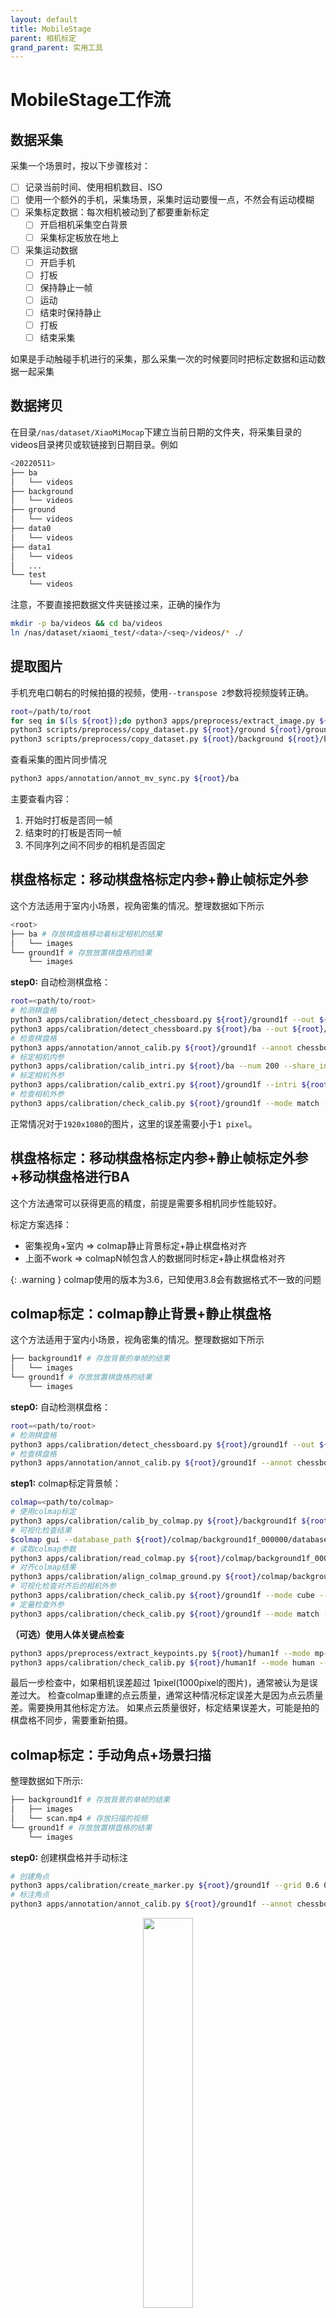 ```yaml
---
layout: default
title: MobileStage
parent: 相机标定
grand_parent: 实用工具
---
```


# MobileStage工作流

## 数据采集

采集一个场景时，按以下步骤核对：
- [ ] 记录当前时间、使用相机数目、ISO 
- [ ] 使用一个额外的手机，采集场景，采集时运动要慢一点，不然会有运动模糊
- [ ] 采集标定数据：每次相机被动到了都要重新标定
  - [ ] 开启相机采集空白背景
  - [ ] 采集标定板放在地上
- [ ] 采集运动数据
  - [ ] 开启手机
  - [ ] 打板
  - [ ] 保持静止一帧
  - [ ] 运动
  - [ ] 结束时保持静止
  - [ ] 打板
  - [ ] 结束采集

如果是手动触碰手机进行的采集，那么采集一次的时候要同时把标定数据和运动数据一起采集

## 数据拷贝

在目录`/nas/dataset/XiaoMiMocap`下建立当前日期的文件夹，将采集目录的videos目录拷贝或软链接到日期目录。例如

```bash
<20220511>
├── ba
│   └── videos
├── background
│   └── videos
├── ground
│   └── videos
├── data0
│   └── videos
├── data1
│   └── videos
│   ...
└── test
    └── videos
```

注意，不要直接把数据文件夹链接过来，正确的操作为

```bash
mkdir -p ba/videos && cd ba/videos
ln /nas/dataset/xiaomi_test/<data>/<seq>/videos/* ./
```

## 提取图片

手机充电口朝右的时候拍摄的视频，使用`--transpose 2`参数将视频旋转正确。

```bash
root=/path/to/root
for seq in $(ls ${root});do python3 apps/preprocess/extract_image.py ${root}/${seq} --transpose 2;done
python3 scripts/preprocess/copy_dataset.py ${root}/ground ${root}/ground1f --start 0 --end 1
python3 scripts/preprocess/copy_dataset.py ${root}/background ${root}/background1f --start 0 --end 1
```

查看采集的图片同步情况

```bash
python3 apps/annotation/annot_mv_sync.py ${root}/ba
```

主要查看内容：
1. 开始时打板是否同一帧
2. 结束时的打板是否同一帧
3. 不同序列之间不同步的相机是否固定

## 棋盘格标定：移动棋盘格标定内参+静止帧标定外参

这个方法适用于室内小场景，视角密集的情况。整理数据如下所示
```bash
<root>
├── ba # 存放棋盘格移动着标定相机的结果
│   └── images 
└── ground1f # 存放放置棋盘格的结果
    └── images 
```


**step0:** 自动检测棋盘格：

```bash
root=<path/to/root>
# 检测棋盘格
python3 apps/calibration/detect_chessboard.py ${root}/ground1f --out ${root}/ground1f/output --pattern 11,8 --grid 0.06
python3 apps/calibration/detect_chessboard.py ${root}/ba --out ${root}/ba/output --pattern 11,8 --grid 0.06 --seq --max_step 32 --min_step 8
# 检查棋盘格
python3 apps/annotation/annot_calib.py ${root}/ground1f --annot chessboard --mode chessboard --pattern 11,8
# 标定相机内参
python3 apps/calibration/calib_intri.py ${root}/ba --num 200 --share_intri
# 标定相机外参
python3 apps/calibration/calib_extri.py ${root}/ground1f --intri ${root}/ba/output/intri.yml
# 检查相机外参
python3 apps/calibration/check_calib.py ${root}/ground1f --mode match --out ${root}/ground1f --show --grid_step 0.42 --annot chessboard
```

正常情况对于`1920x1080`的图片，这里的误差需要小于`1 pixel`。

## 棋盘格标定：移动棋盘格标定内参+静止帧标定外参+移动棋盘格进行BA

这个方法通常可以获得更高的精度，前提是需要多相机同步性能较好。

标定方案选择：

- 密集视角+室内 => colmap静止背景标定+静止棋盘格对齐
-   上面不work => colmapN帧包含人的数据同时标定+静止棋盘格对齐

{: .warning }
colmap使用的版本为3.6，已知使用3.8会有数据格式不一致的问题

## colmap标定：colmap静止背景+静止棋盘格

这个方法适用于室内小场景，视角密集的情况。整理数据如下所示


```bash
├── background1f # 存放背景的单帧的结果
│   └── images 
└── ground1f # 存放放置棋盘格的结果
    └── images 
```

**step0:** 自动检测棋盘格：

```bash
root=<path/to/root>
# 检测棋盘格
python3 apps/calibration/detect_chessboard.py ${root}/ground1f --out ${root}/ground1f/output --pattern 11,8 --grid 0.06
# 检查棋盘格
python3 apps/annotation/annot_calib.py ${root}/ground1f --annot chessboard --mode chessboard --pattern 11,8
```



**step1:** colmap标定背景帧：

```bash
colmap=<path/to/colmap>
# 使用colmap标定
python3 apps/calibration/calib_by_colmap.py ${root}/background1f ${root}/colmap --no_camera --share_camera --colmap ${colmap}
# 可视化检查结果
$colmap gui --database_path ${root}/colmap/background1f_000000/database.db --image_path ${root}/colmap/background1f_000000/images --import_path ${root}/colmap/background1f_000000/sparse/0
# 读取colmap参数
python3 apps/calibration/read_colmap.py ${root}/colmap/background1f_000000/sparse/0 .bin
# 对齐colmap结果
python3 apps/calibration/align_colmap_ground.py ${root}/colmap/background1f_000000/sparse/0 ${root}/colmap/align --plane_by_chessboard ${root}/ground1f
# 可视化检查对齐后的相机外参
python3 apps/calibration/check_calib.py ${root}/ground1f --mode cube --out ${root}/colmap/align --show --grid_step 0.42
# 定量检查外参
python3 apps/calibration/check_calib.py ${root}/ground1f --mode match --out ${root}/colmap/align --show --grid_step 0.42 --annot chessboard
```

**（可选）使用人体关键点检查**

```bash
python3 apps/preprocess/extract_keypoints.py ${root}/human1f --mode mp-holistic
python3 apps/calibration/check_calib.py ${root}/human1f --mode human --out ${root}/colmap/align --write --show --annot annots --hand
```

最后一步检查中，如果相机误差超过 1pixel(1000pixel的图片)，通常被认为是误差过大。
检查colmap重建的点云质量，通常这种情况标定误差大是因为点云质量差。需要换用其他标定方法。
如果点云质量很好，标定结果误差大，可能是拍的棋盘格不同步，需要重新拍摄。


## colmap标定：手动角点+场景扫描

整理数据如下所示:

```bash
├── background1f # 存放背景的单帧的结果
│   ├── images
│   └── scan.mp4 # 存放扫描的视频
└── ground1f # 存放放置棋盘格的结果
    └── images 
```

**step0:** 创建棋盘格并手动标注

```bash
# 创建角点
python3 apps/calibration/create_marker.py ${root}/ground1f --grid 0.6 0.42 --corner --overwrite
# 标注角点
python3 apps/annotation/annot_calib.py ${root}/ground1f --annot chessboard --mode chessboard --pattern 2,2
```

<div align="center">
    <img src="assets/chessboard4.png" width="40%">
    <br>
    <sup>棋盘格不是中心对称的，标注的时候与示例对应。依次为右上角，左上角，左下角，右下角</sup>
</div>

**step1:** 同时标定scan数据和静止相机

```bash
# 使用colmap标定相机
python3 apps/calibration/calib_static_dynamic_by_colmap.py ${root}/background1f ${root}/colmap --colmap ${colmap} --num 400
# 对齐相机
python3 apps/calibration/align_colmap_ground.py ${root}/colmap/sparse/0 ${root}/colmap/align --plane_by_chessboard ${root}/ground1f --prefix static/
# 转换相机
python3 apps/calibration/colmap2nerf.py ${root}/colmap --camera ${root}/colmap/align --out ${root}/scan4nerf
# 检查相机
python3 apps/calibration/check_calib.py ${root}/ground1f --mode cube --out ${root}/scan4nerf/background1f --show --grid_step 0.6
python3 apps/calibration/check_calib.py ${root}/scan4nerf/scan --mode cube --out ${root}/scan4nerf/scan --show
python3 apps/calibration/check_calib.py ${root}/ground1f --mode match --out ${root}/scan4nerf/background1f --show --grid_step 0.6 --print3d --annot chessboard
# 确认相机参数没问题；拷贝相机参数
cp ${root}/scan4nerf/background1f/*.yml ${root}
cp ${root}/scan4nerf/background1f/*.yml ${root}/background1f
```

**step2:** 训练NeRF

```bash
# 检查背景mask
python3 apps/annotation/annot_mask.py ${root}/background1f --mask mask-background --static
# 检查背景的光照
python3 apps/annotation/annot_mv_sync.py ${root}/background1f --scale 0.3
# 训练背景NeRF
python3 apps/neuralbody/demo.py ${data} --mode danceroom-background --gpus 4,5,6,7
```

**额外标注**：背景中的物体

```bash

```


## 相机标定

主要操作:
- `shift+c`：清除所有点
- `q`: 退出，在终端选择是否保存
- `Q`: 退出不保存
- `鼠标选中框+e`：对选中区域重新检测棋盘格

这一步需要清除掉所有的错误的检测；如果错误的太多，那么后续步骤就不会使用

## 重建

```bash
root=/nas/dataset/XiaoMiMocap/20220518dance2
python3 apps/annotation/annot_clip.py ${root}/data --mv
# 手动标注，标注完成后进行拷贝
python3 apps/annotation/annot_clip.py ${root}/data --mv --copy

cp ${out}/*.yml ${data}
# multiview fitting
python3 apps/demo/mocap.py ${data} --work mobilestage --exp smpl-3d --pids 0 1 2 --subs_vis VID_11 --subs VID_04 VID_05 VID_06 VID_08 VID_09 VID_10 VID_11 VID_12 VID_14 VID_15 VID_16 VID_17 VID_19 VID_20 VID_23 VID_24 VID_25 VID_29 VID_32 VID_33 VID_34 VID_35
# extract hand from 3d keypoints
python3 apps/preprocess/extract_hand_from_3d.py ${data} --k2d ${data}/output-keypoints3d/keypoints2d --k3d ${data}/output-keypoints3d/keypoints3d --out ${data}/output-keypoints3d/keypoints2d-hand
```

## 附录

### 1. ffmpeg旋转操作

|-vf||
|1|顺时针旋转画面90度|
|2|逆时针旋转画面90度|
|3|顺时针旋转画面90度再水平翻转|
|0|逆时针旋转画面90度水平翻转|
|hflip|水平翻转视频画面|
|vflip|垂直翻转视频画面|
